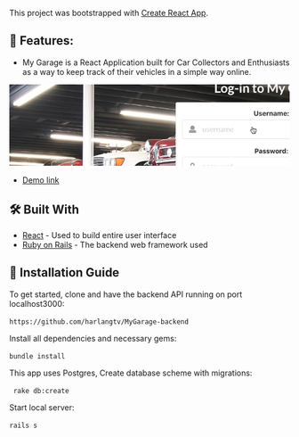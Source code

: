 This project was bootstrapped with [Create React App](https://github.com/facebook/create-react-app).


## 📌 Features:
* My Garage is a React Application built for Car Collectors and Enthusiasts as a way to keep track of their vehicles in a simple way online.

![Astrodom-Demo](https://github.com/harlangtv/MyGarage-frontend/blob/master/public/login_page.png?raw=true)

* [Demo link](https://www.youtube.com/watch?v=6_nsGCcEq4Q)

## 🛠 Built With
* [React](https://reactjs.org/) - Used to build entire user interface
* [Ruby on Rails](https://rubyonrails.org/) - The backend web framework used

## 📑 Installation Guide

To get started, clone and have the backend API running on port localhost3000:

`https://github.com/harlangtv/MyGarage-backend`

Install all dependencies and necessary gems:

`bundle install `

This app uses Postgres, Create database scheme with migrations:

` rake db:create`

Start local server:

` rails s `
